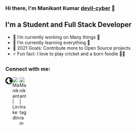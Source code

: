  ### Hi there, I'm Manikant Kumar [devil-cyber][website] 👋

## I'm a Student and Full Stack Developer
- 🔭 I’m currently working on Many things 🤣
- 🌱 I’m currently learning everything 🤣
- 🥅 2021 Goals: Contribute more to Open Source projects
- ⚡ Fun fact: I love to play cricket and a born foodie 🤣🤣
 

### Connect with me:

[<img align="left" alt="manikant" width="22px" src="https://raw.githubusercontent.com/iconic/open-iconic/master/svg/globe.svg" />][website]
[<img align="left" alt="Manikant | LinkedIn" width="22px" src="https://cdn.jsdelivr.net/npm/simple-icons@v3/icons/linkedin.svg" />][linkedin]
[<img align="left" alt="Manikant | Instagram" width="22px" src="https://cdn.jsdelivr.net/npm/simple-icons@v3/icons/instagram.svg" />][instagram]
<br />

 

[website]: https://devil-cyber.github.io/CodingSpace/
[instagram]:https://www.instagram.com/mani2474695/?hl=en
[linkedin]: https://www.linkedin.com/in/manikant-kumar-550998192/
 
